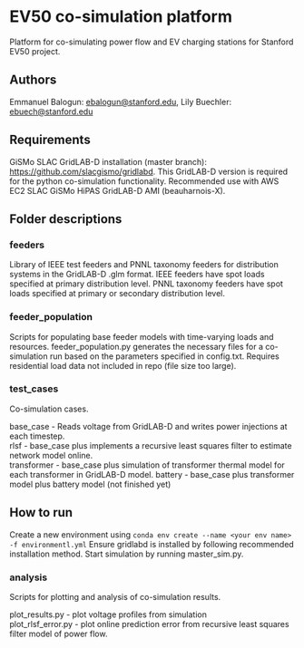 # EV50 co-simulation platform

Platform for co-simulating power flow and EV charging stations for Stanford EV50 project. 

## Authors
Emmanuel Balogun: ebalogun@stanford.edu, Lily Buechler: ebuech@stanford.edu


## Requirements

GiSMo SLAC GridLAB-D installation (master branch): https://github.com/slacgismo/gridlabd. This GridLAB-D version is required for the python co-simulation functionality. Recommended use with AWS EC2 SLAC GiSMo HiPAS GridLAB-D AMI (beauharnois-X).

## Folder descriptions

### feeders

Library of IEEE test feeders and PNNL taxonomy feeders for distribution systems in the GridLAB-D .glm format.
IEEE feeders have spot loads specified at primary distribution level. PNNL taxonomy feeders have spot loads specified at primary or secondary distribution level.


### feeder_population

Scripts for populating base feeder models with time-varying loads and resources. feeder_population.py generates the necessary files for a co-simulation run based on the parameters specified in config.txt. Requires residential load data not included in repo (file size too large).


### test_cases

Co-simulation cases. 

base_case - Reads voltage from GridLAB-D and writes power injections at each timestep.  
rlsf - base_case plus implements a recursive least squares filter to estimate network model online.  
transformer - base_case plus simulation of transformer thermal model for each transformer in GridLAB-D model.
battery - base_case plus transformer model plus battery model (not finished yet)

## How to run
Create a new environment using `conda env create --name <your env name> -f environmentl.yml`
Ensure gridlabd is installed by following recommended installation method.
Start simulation by running master_sim.py.

### analysis

Scripts for plotting and analysis of co-simulation results.

plot_results.py - plot voltage profiles from simulation  
plot_rlsf_error.py - plot online prediction error from recursive least squares filter model of power flow.  
